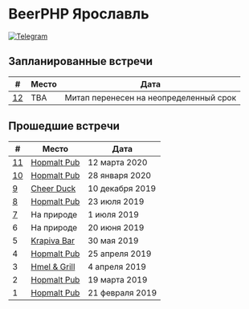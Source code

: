 # BeerPHP Ярославль

[![Telegram](https://img.shields.io/badge/telegram-join%20chat-blue.svg?style=flat)](https://t.me/beerphp_yaroslavl)

## Запланированные встречи

| # | Место | Дата |
|-------|-------|------|
| [12](https://github.com/beerphp/yaroslavl/issues/6) | TBA | Митап перенесен на неопределенный срок |

## Прошедшие встречи

| # | Место | Дата |
|-------|-------|------|
| [11](https://github.com/beerphp/yaroslavl/issues/5) | [Hopmalt Pub](https://hopmaltpub.ru/) | 12 марта 2020 |
| [10](https://github.com/beerphp/yaroslavl/issues/4) | [Hopmalt Pub](https://hopmaltpub.ru/) | 28 января 2020 |
| [9](https://github.com/beerphp/yaroslavl/issues/3) | [Cheer Duck](https://www.instagram.com/cheerduck.space/) | 10 декабря 2019 |
| [8](https://github.com/beerphp/yaroslavl/pull/2) | [Hopmalt Pub](https://hopmaltpub.ru/) | 23 июля 2019 |
| [7](https://github.com/beerphp/yaroslavl/issues/1) | На природе | 1 июля 2019 |
| 6 | На природе | 20 июня 2019 |
| 5 | [Krapiva Bar](https://www.facebook.com/krapivabaryaroslavl/) | 30 мая 2019 |
| 4 | [Hopmalt Pub](https://hopmaltpub.ru/) | 25 апреля 2019 |
| 3 | [Hmel & Grill](https://vk.com/hmelgrill) | 4 апреля 2019 |
| 2 | [Hopmalt Pub](https://hopmaltpub.ru/) | 19 марта 2019 |
| 1 | [Hopmalt Pub](https://hopmaltpub.ru/) | 21 февраля 2019 |
